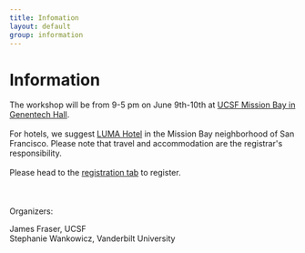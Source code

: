 ```yaml
---
title: Infomation
layout: default
group: information
---
```


# Information

The workshop will be from 9-5 pm on June 9th-10th at [UCSF Mission Bay in Genentech Hall](https://www.google.com/maps/place/Genentech+Hall/@37.7672993,-122.3950384,16z/data=!3m1!4b1!4m6!3m5!1s0x808f7fcf22c08705:0xeaa83e6b468eddf1!8m2!3d37.7672951!4d-122.3924635!16s%2Fg%2F1tdcglpz?entry=ttu&g_ep=EgoyMDI1MDEyMi4wIKXMDSoASAFQAw%3D%3D).
<br>
<br>
For hotels, we suggest [LUMA Hotel](https://www.lumahotels.com/san-francisco?utm_source=google-gbp&utm_medium=organic&utm_campaign=gbp) in the Mission Bay neighborhood of San Francisco. Please note that travel and accommodation are the registrar's responsibility. 
<br>
<br>
Please head to the [registration tab](/register) to register.
<br>
<br>
<br>
<br>
Organizers:


James Fraser, UCSF
<br>
Stephanie Wankowicz, Vanderbilt University 
